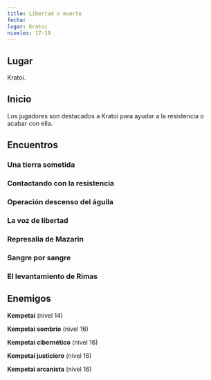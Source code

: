 ```yaml
---
title: Libertad o muerte
fecha: 
lugar: Kratoi
niveles: 17-19
---
```


## Lugar

Kratoi.

## Inicio

Los jugadores son destacados a Kratoi para ayudar a la resistencia o acabar con ella.

## Encuentros

### Una tierra sometida

### Contactando con la resistencia

### Operación descenso del águila

### La voz de libertad

### Represalia de Mazarin

### Sangre por sangre



### El levantamiento de Rimas

## Enemigos

**Kempetai** (nivel 14)

**Kempetai sombrío** (nivel 16)

**Kempetai cibernético** (nivel 16)

**Kempetai justiciero** (nivel 16)

**Kempetai arcanista** (nivel 16)